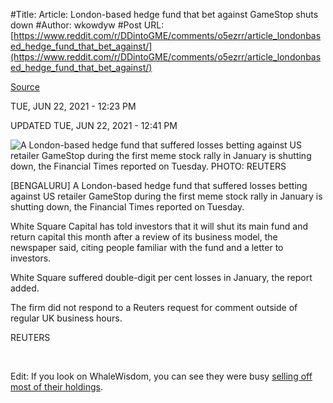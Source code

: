 #Title: Article: London-based hedge fund that bet against GameStop shuts down
#Author: wkowdyw
#Post URL: [https://www.reddit.com/r/DDintoGME/comments/o5ezrr/article_londonbased_hedge_fund_that_bet_against/](https://www.reddit.com/r/DDintoGME/comments/o5ezrr/article_londonbased_hedge_fund_that_bet_against/)


[Source](https://www.businesstimes.com.sg/banking-finance/london-based-hedge-fund-that-bet-against-gamestop-shuts-down)

TUE, JUN 22, 2021 - 12:23 PM

UPDATED TUE, JUN 22, 2021 - 12:41 PM

![A London-based hedge fund that suffered losses betting against US retailer GameStop during the first meme stock rally in January is shutting down, the Financial Times reported on Tuesday.  PHOTO: REUTERS](https://preview.redd.it/hkccswth2r671.jpg?width=680&format=pjpg&auto=webp&s=5637b5a6efa71ebe88c44851e0461fbf72d84cda)

\[BENGALURU\] A London-based hedge fund that suffered losses betting against US retailer GameStop during the first meme stock rally in January is shutting down, the Financial Times reported on Tuesday.

White Square Capital has told investors that it will shut its main fund and return capital this month after a review of its business model, the newspaper said, citing people familiar with the fund and a letter to investors.

White Square suffered double-digit per cent losses in January, the report added.

The firm did not respond to a Reuters request for comment outside of regular UK business hours.

REUTERS

&#x200B;

Edit: If you look on WhaleWisdom, you can see they were busy [selling off most of their holdings](https://whalewisdom.com/filer/white-square-capital-llp-2#tabholdings_tab_link).